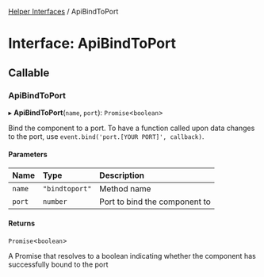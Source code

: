 [Helper Interfaces](../README.md) / ApiBindToPort

# Interface: ApiBindToPort

## Callable

### ApiBindToPort

▸ **ApiBindToPort**(`name`, `port`): `Promise`<`boolean`\>

Bind the component to a port. To have a function called upon data changes to the port,
use `event.bind('port.[YOUR PORT]', callback)`.

#### Parameters

| Name | Type | Description |
| :------ | :------ | :------ |
| `name` | ``"bindtoport"`` | Method name |
| `port` | `number` | Port to bind the component to |

#### Returns

`Promise`<`boolean`\>

A Promise that resolves to a boolean indicating whether the component has successfully bound to the port
